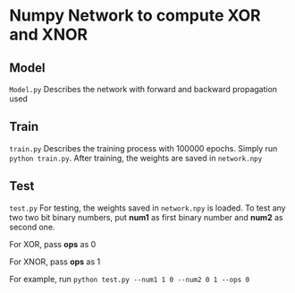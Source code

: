 # Numpy Network to compute XOR and XNOR
## Model
`Model.py` Describes the network with forward and backward propagation used
## Train
`train.py` Describes the training process with 100000 epochs. Simply run `python train.py`.
After training, the weights are saved in `network.npy`
## Test
`test.py` For testing, the weights saved in `network.npy` is loaded. To test any two two bit binary numbers, put **num1** as first binary number and **num2** as second one.

For XOR, pass **ops** as 0

For XNOR, pass **ops** as 1

For example, run 
`python test.py --num1 1 0 --num2 0 1 --ops 0`

